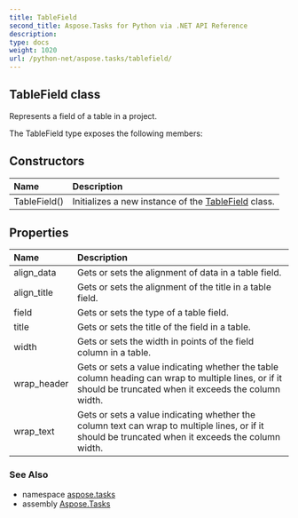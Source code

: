 ```yaml
---
title: TableField
second_title: Aspose.Tasks for Python via .NET API Reference
description: 
type: docs
weight: 1020
url: /python-net/aspose.tasks/tablefield/
---
```


## TableField class

Represents a field of a table in a project.

The TableField type exposes the following members:
## Constructors
| Name | Description |
| :- | :- |
|TableField()|Initializes a new instance of the [TableField](/tasks/python-net/aspose.tasks/tablefield/) class.|
## Properties
| Name | Description |
| :- | :- |
|align_data|Gets or sets the alignment of data in a table field.|
|align_title|Gets or sets the alignment of the title in a table field.|
|field|Gets or sets the type of a table field.|
|title|Gets or sets the title of the field in a table.|
|width|Gets or sets the width in points of the field column in a table.|
|wrap_header|Gets or sets a value indicating whether the table column heading can wrap to multiple lines, or if it should be truncated when it exceeds the column width.|
|wrap_text|Gets or sets a value indicating whether the column text can wrap to multiple lines, or if it should be truncated when it exceeds the column width.|

### See Also

* namespace [aspose.tasks](/tasks/python-net/aspose.tasks/)
* assembly [Aspose.Tasks](/tasks/python-net/)

